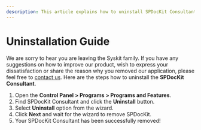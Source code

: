 ```yaml
---
description: This article explains how to uninstall SPDocKit Consultant.
---
```


# Uninstallation Guide

We are sorry to hear you are leaving the Syskit family. If you have any suggestions on how to improve our product, wish to express your dissatisfaction or share the reason why you removed our application, please feel free to [contact us](https://www.spdockit.com/support/contact-us/). Here are the steps how to uninstall the **SPDocKit Consultant**.

1. Open the **Control Panel &gt; Programs &gt; Programs and Features**.
2. Find SPDocKit Consultant and click the **Uninstall** button.
3. Select **Uninstall** option from the wizard.
4. Click **Next** and wait for the wizard to remove SPDocKit.
5. Your SPDocKit Consultant has been successfully removed!


